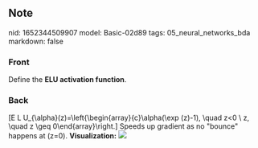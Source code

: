 ## Note
nid: 1652344509907
model: Basic-02d89
tags: 05_neural_networks_bda
markdown: false

### Front
Define the <b>ELU activation function</b>.

### Back
\[E L U_{\alpha}(z)=\left\{\begin{array}{c}\alpha(\exp (z)-1),
\quad z<0 \\ z, \quad z \geq 0\end{array}\right.\] Speeds up
gradient as no "bounce" happens at \(z=0\). <b>Visualization:</b>
<img src="paste-5be499d996a020494876216d173be3522c47b6b3.jpg">
